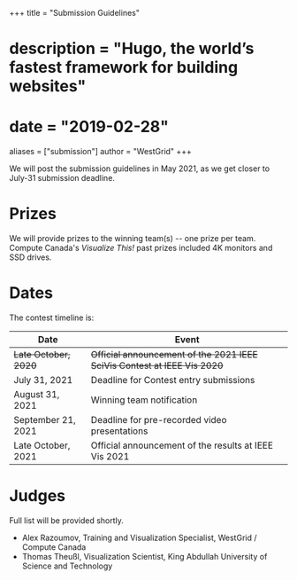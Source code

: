 +++
title = "Submission Guidelines"
# description = "Hugo, the world’s fastest framework for building websites"
# date = "2019-02-28"
aliases = ["submission"]
author = "WestGrid"
+++

We will post the submission guidelines in May 2021, as we get closer to July-31 submission deadline.




<!-- Your submission should include: -->
<!-- - A 2-page PDF describing your visualization and analysis techniques. Focus on the techniques you used and results you -->
<!--   obtained. Do not waste space on background information or data descriptions. Please follow the formatting guidelines -->
<!--   for the manuscript. (you can download LaTeX and Word templates from this site). -->
<!-- - Images which explain how your visualizations help answering the questions. The images should be appended to the 2-page -->
<!--   document (thus, your whole PDF document should have more than 2 pages). The PDF document should be no bigger than 50 -->
<!--   MB in size. -->
<!-- - An MPEG, AVI, or Quicktime video (duration at most 10 minutes) showing the system, methods, or processes in -->
<!--   action. This will be most helpful for demonstrating the effectiveness of your approach. -->

<!-- To submit: -->
<!-- - Visit https://new.precisionconference.com -->
<!-- - Sign in or create an account -->
<!-- - Read and accept the privacy policy and terms and conditions -->
<!-- - Once the account is created, go to the submit tab and choose the following: -->
<!-- - Edit the submission with your data and record the changes -->

<!-- The review process will be single or double blind, we leave it to the discretion of the authors whether they want to -->
<!-- disclose their identity in their submissions. -->






# Prizes

We will provide prizes to the winning team(s) -- one prize per team. Compute Canada's *Visualize This!* past prizes
included 4K monitors and SSD drives.

<!-- All submissions, subject to review, will be featured in the conference USB stick. -->

<!-- A poster at the conference for the winning entry. Depending on availability, other teams may be invited to submit a poster. -->




# Dates

<!-- We will be following the process of the last years. There might be slight changes but the plan is this: -->

The contest timeline is:

| Date | Event |
| -- | -- |
| ~~Late October, 2020~~ | ~~Official announcement of the 2021 IEEE SciVis Contest at IEEE Vis 2020~~ |
| July 31, 2021 | Deadline for Contest entry submissions|
| August 31, 2021 | Winning team notification |
| September 21, 2021 | Deadline for pre-recorded video presentations |
| Late October, 2021 | Official announcement of the results at IEEE Vis 2021 |

<!-- - September 21, 2021 - Deadline for pre-recorded video presentations. -->





# Judges

<!-- Describe the jury and the review process. A typical jury consists of 6 reviewers: three domain scientists and three -->
<!-- people from vis (including AR). -->

Full list will be provided shortly.

- Alex Razoumov, Training and Visualization Specialist, WestGrid / Compute Canada
- Thomas Theußl, Visualization Scientist, King Abdullah University of Science and Technology

<!-- Theresa-Marie Rhyne, editor of the Visualization Viewpoints Department for IEEE Computer Graphics & Applications Magazine, Associate Editor of IEEE Computing Now -->


<!-- - Weiguang, HPC Analyst, SHARCNET / Compute Canada -->
<!-- - Yohai Meiron, HPC Analyst, SciNet / Compute Canada -->
<!-- - Hosein Shahnas, Research Scientist, Earth Sciences, University of Toronto -->
<!-- - how about Marcelo? -->
<!-- some judges from https://kaust-vislab.github.io/SciVis2020/submission.html -->
<!-- - Farhad Baratchi from ACEnet: Let me know if you need help with the contest ... always up for helping. -->




<!-- VIS 2021 SciVis Contest CHAIRS -->
<!-- Alex Razoumov, WestGrid -->
<!-- Madhu Srinivasan, HP -->


<!-- 2020 panel: -->
<!-- - Thomas Theußl, Visualization Scientist, King Abdullah University of Science and Technology. -->
<!-- - Madhu Srinivasan, Scientist - Visualization and Machine Learning, Hewlett Packard Enterprise. -->
<!-- - Guoning Chen. Associate Professor, University of Houston. -->
<!-- - Ibrahim Hoteit, Associate Professor, King Abdullah University of Science and Technology. -->
<!-- - Shehzad Afzal, Postdoctoral Fellow, King Abdullah University of Science and Technology. -->
<!-- - Aneesh C. Subramanian, Assistant Professor, University of California, San Diego. -->
<!-- - Bruce Cornuelle, Director of the Physical Oceanography Research Division, University of California, San Diego. -->
<!-- - Silvio Rizzi, Visualization and Analysis, Argonne National Laboratory. -->
<!-- - Theresa-Marie Rhyne, editor of the Visualization Viewpoints Department for IEEE Computer Graphics & Applications -->
<!--   Magazine, Associate Editor of IEEE Computing Now. -->
